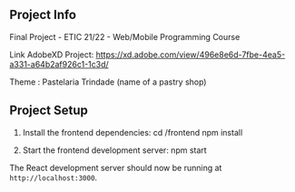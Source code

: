 ## Project Info

Final Project - ETIC 21/22 - Web/Mobile Programming Course

Link AdobeXD Project: https://xd.adobe.com/view/496e8e6d-7fbe-4ea5-a331-a64b2af926c1-1c3d/

Theme : Pastelaria Trindade (name of a pastry shop)

## Project Setup

1. Install the frontend dependencies:
cd /frontend
npm install

2. Start the frontend development server:
npm start

The React development server should now be running at `http://localhost:3000`.
